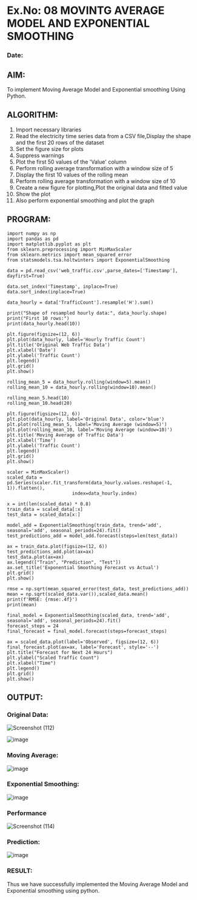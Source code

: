# Ex.No: 08     MOVINTG AVERAGE MODEL AND EXPONENTIAL SMOOTHING
### Date: 

## AIM:
To implement Moving Average Model and Exponential smoothing Using Python.

## ALGORITHM:
1. Import necessary libraries
2. Read the electricity time series data from a CSV file,Display the shape and the first 20 rows of
the dataset
3. Set the figure size for plots
4. Suppress warnings
5. Plot the first 50 values of the 'Value' column
6. Perform rolling average transformation with a window size of 5
7. Display the first 10 values of the rolling mean
8. Perform rolling average transformation with a window size of 10
9. Create a new figure for plotting,Plot the original data and fitted value
10. Show the plot
11. Also perform exponential smoothing and plot the graph
 
## PROGRAM:

```
import numpy as np
import pandas as pd
import matplotlib.pyplot as plt
from sklearn.preprocessing import MinMaxScaler
from sklearn.metrics import mean_squared_error
from statsmodels.tsa.holtwinters import ExponentialSmoothing

data = pd.read_csv('web_traffic.csv',parse_dates=['Timestamp'], dayfirst=True)

data.set_index('Timestamp', inplace=True)
data.sort_index(inplace=True)

data_hourly = data['TrafficCount'].resample('H').sum()

print("Shape of resampled hourly data:", data_hourly.shape)
print("First 10 rows:")
print(data_hourly.head(10))

plt.figure(figsize=(12, 6))
plt.plot(data_hourly, label='Hourly Traffic Count')
plt.title('Original Web Traffic Data')
plt.xlabel('Date')
plt.ylabel('Traffic Count')
plt.legend()
plt.grid()
plt.show()

rolling_mean_5 = data_hourly.rolling(window=5).mean()
rolling_mean_10 = data_hourly.rolling(window=10).mean()

rolling_mean_5.head(10)
rolling_mean_10.head(20)

plt.figure(figsize=(12, 6))
plt.plot(data_hourly, label='Original Data', color='blue')
plt.plot(rolling_mean_5, label='Moving Average (window=5)')
plt.plot(rolling_mean_10, label='Moving Average (window=10)')
plt.title('Moving Average of Traffic Data')
plt.xlabel('Time')
plt.ylabel('Traffic Count')
plt.legend()
plt.grid()
plt.show()

scaler = MinMaxScaler()
scaled_data = pd.Series(scaler.fit_transform(data_hourly.values.reshape(-1, 1)).flatten(),
                        index=data_hourly.index)

x = int(len(scaled_data) * 0.8)
train_data = scaled_data[:x]
test_data = scaled_data[x:]

model_add = ExponentialSmoothing(train_data, trend='add', seasonal='add', seasonal_periods=24).fit()
test_predictions_add = model_add.forecast(steps=len(test_data))

ax = train_data.plot(figsize=(12, 6))
test_predictions_add.plot(ax=ax)
test_data.plot(ax=ax)
ax.legend(["Train", "Prediction", "Test"])
ax.set_title('Exponential Smoothing Forecast vs Actual')
plt.grid()
plt.show()

rmse = np.sqrt(mean_squared_error(test_data, test_predictions_add))
mean = np.sqrt(scaled_data.var()),scaled_data.mean()
print(f'RMSE: {rmse:.4f}')
print(mean)

final_model = ExponentialSmoothing(scaled_data, trend='add', seasonal='add', seasonal_periods=24).fit()
forecast_steps = 24
final_forecast = final_model.forecast(steps=forecast_steps)

ax = scaled_data.plot(label='Observed', figsize=(12, 6))
final_forecast.plot(ax=ax, label='Forecast', style='--')
plt.title("Forecast for Next 24 Hours")
plt.ylabel("Scaled Traffic Count")
plt.xlabel("Time")
plt.legend()
plt.grid()
plt.show()
```

## OUTPUT:

### Original Data:
![Screenshot (112)](https://github.com/user-attachments/assets/e5e06f81-9b97-47dc-82df-66d616c00569)

![image](https://github.com/user-attachments/assets/4944dad9-36fe-47d3-94d8-27d5c82759f7)

### Moving Average:
![image](https://github.com/user-attachments/assets/e6bc6424-5e8f-4654-8807-a78cee7d44aa)

### Exponential Smoothing:
![image](https://github.com/user-attachments/assets/569f63c8-f7c1-4471-a52e-7003d3fcc617)

### Performance
![Screenshot (114)](https://github.com/user-attachments/assets/df1ca244-df0d-4d47-b633-badbc009c2ae)

### Prediction:
![image](https://github.com/user-attachments/assets/f47923c3-9133-47ee-83e8-82992ee31626)

### RESULT:
Thus we have successfully implemented the Moving Average Model and Exponential smoothing using python.
